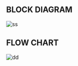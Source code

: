 ## BLOCK DIAGRAM

![ss](https://user-images.githubusercontent.com/101014587/164890047-b71fea7d-0308-42fc-92ea-dcc8e9d73d1d.jpg)

## FLOW CHART

![dd](https://user-images.githubusercontent.com/101014587/164890066-3bfc3b07-8d48-4601-8840-90e18087f086.jpg)
